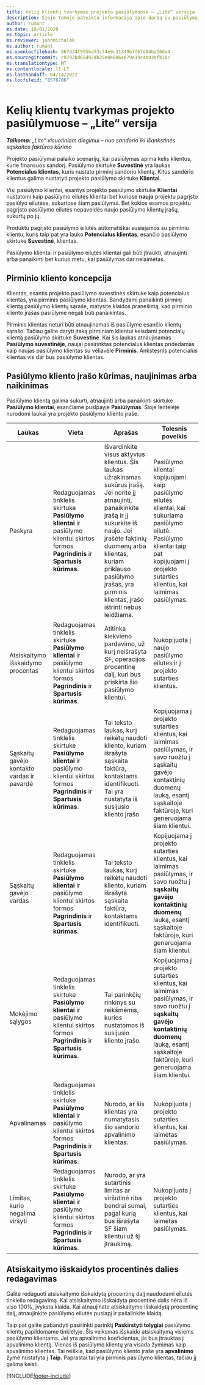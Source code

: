 ```yaml
---
title: Kelių klientų tvarkymas projekto pasiūlymuose – „Lite“ versija
description: Šioje temoje pateikta informacija apie darbą su pasiūlymais, apimančiais kelis klientus, kurie finansuos projektą. („Sales“)
author: rumant
ms.date: 10/01/2020
ms.topic: article
ms.reviewer: johnmichalak
ms.author: rumant
ms.openlocfilehash: 867d34f955ba53c74e9c31349b7f67d84ba10da4
ms.sourcegitcommit: c0792bd65d92db25e0e8864879a19c4b93efb10c
ms.translationtype: MT
ms.contentlocale: lt-LT
ms.lasthandoff: 04/14/2022
ms.locfileid: "8576786"
---
```

# <a name="manage-multiple-customers-on-project-quotes---lite"></a>Kelių klientų tvarkymas projekto pasiūlymuose – „Lite“ versija

_**Taikoma:** „Lite“ visuotiniam diegimui – nuo sandorio iki išankstinės sąskaitos faktūros kūrimo_

Projekto pasiūlymai palaiko scenarijų, kai pasiūlymas apima kelis klientus, kurie finansuos sandorį. Pasiūlymo skirtuke **Suvestinė** yra laukas **Potencialus klientas**, kuris nustato pirminį sandorio klientą. Kitus sandėrio klientus galima nustatyti projekto pasiūlymo skirtuke **Klientai**.

Visi pasiūlymo klientai, esantys projekto pasiūlymo skirtuke **Klientai** nustatomi kaip pasiūlymo eilutės klientai bet kuriose **naujo** projektu pagrįsto pasiūlyo eilutėse, sukurtose šiam pasiūlymui. Bet kokios esamos projektu pagrįsto pasiūlymo eilutės nepaveldės naujo pasiūlymo klientų įrašų, sukurtų po jų.

Produktu pagrįsto pasiūlymo eilutės automatiškai susiejamos su pirminiu klientu, kuris taip pat yra lauko **Potencialus klientas**, esančio pasiūlymo skirtuke **Suvestinė**, klientas.

Pasiūlymo klientai ir pasiūlymo eilutės klientai gali būti įtraukti, atnaujinti arba panaikinti bet kuriuo metu, kai pasiūlymas dar nelaimėtas.

## <a name="concept-of-a-primary-customer"></a>Pirminio kliento koncepcija

Klientas, esantis projekto pasiūlymo suvestinės skirtuke kaip potencialus klientas, yra pirminis pasiūlymo klientas. Bandydami panaikinti pirminį klientą pasiūlymo klientų sąraše, matysite klaidos pranešimą, kad pirminio kliento įrašas pasiūlyme negali būti panaikintas.

Pirminis klientas neturi būti atnaujinamas iš pasiūlyme esančio klientų sąrašo. Tačiau galite daryti įtaką pirminiam klientui keisdami potencialų klientą pasiūlymo skirtuke **Suvestinė**. Kai šis laukas atnaujinamas **Pasiūlymo suvestinėje**, naujai pasirinktas potencialus klientas pridedamas kaip naujas pasiūlymo klientas su vėliavėle **Pirminis**. Ankstesnis potencialus klientas vis dar bus pasiūlymo klientas.

## <a name="create-update-or-delete-a-quote-customer-record"></a>Pasiūlymo kliento įrašo kūrimas, naujinimas arba naikinimas

Pasiūlymo klientą galima sukurti, atnaujinti arba panaikinti skirtuke **Pasiūlymo klientai**, esančiame puslpayje **Pasiūlymas**. Šioje lentelėje nurodomi laukai yra projekto pasiūlymo kliento įraše.

| **Laukas** | **Vieta** | **Aprašas** | **Tolesnis poveikis** |
| --- | --- | --- | --- |
| Paskyra | Redaguojamas tinklelis skirtuke **Pasiūlymo klientai** ir pasiūlymo klientui skirtos formos **Pagrindinis** ir **Spartusis kūrimas**. | Išvardinkite visus aktyvius klientus. Šis laukas užrakinamas sukūrus įrašą. Jei norite jį atnaujinti, panaikinkite įrašą ir jį sukurkite iš naujo. Jei įrašėte faktinių duomenų arba klientas, kuriam priklauso pasiūlymo įrašas, yra pirminis klientas, įrašo ištrinti nebus leidžiama. | Pasiūlymo klientai kopijuojami kaip pasiūlymo eilutės klientai, kai sukuriama pasiūlymo eilutė. Pasiūlymo klientai taip pat kopijuojami į projekto sutarties klientus, kai laimimas pasiūlymas. |
| Atsiskaitymo išskaidymo procentas | Redaguojamas tinklelis skirtuke **Pasiūlymo klientai** ir pasiūlymo klientui skirtos formos **Pagrindinis** ir **Spartusis kūrimas**. | Atitinka kiekvieno pardavimo, už kurį neišrašyta SF, operacijos procentinę dalį, kuri bus priskirta šio pasiūlymo klientui. | Nukopijuota į naujo pasiūlymo eilutes ir į projekto sutarties klientus. |
| Sąskaitų gavėjo kontakto vardas ir pavardė | Redaguojamas tinklelis skirtuke **Pasiūlymo klientai** ir pasiūlymo klientui skirtos formos **Pagrindinis** ir **Spartusis kūrimas**. | Tai teksto laukas, kurį reikėtų naudoti kliento, kuriam išrašyta sąskaita faktūra, kontaktams identifikuoti. Tai yra nustatyta iš susijusio kliento įrašo | Kopijuojama į projekto sutarties klientus, kai laimimas pasiūlymas, ir savo ruožtu į sąskaitų gavėjo kontaktinių duomenų lauką, esantį sąskaitoje faktūroje, kuri generuojama šiam klientui. |
| Sąskaitų gavėjo vardas | Redaguojamas tinklelis skirtuke **Pasiūlymo klientai** ir pasiūlymo klientui skirtos formos **Pagrindinis** ir **Spartusis kūrimas**. | Tai teksto laukas, kurį reikėtų naudoti kliento, kuriam išrašyta sąskaita faktūra, kontaktams identifikuoti. | Kopijuojama į projekto sutarties klientus, kai laimimas pasiūlymas, ir savo ruožtu į **sąskaitų gavėjo kontaktinių duomenų** lauką, esantį sąskaitoje faktūroje, kuri generuojama šiam klientui. |
| Mokėjimo sąlygos | Redaguojamas tinklelis skirtuke **Pasiūlymo klientai** ir pasiūlymo klientui skirtos formos **Pagrindinis** ir **Spartusis kūrimas**. | Tai parinkčių rinkinys su reikšmėmis, kurios nustatomos iš susijusio kliento įrašo. | Kopijuojama į projekto sutarties klientus, kai laimimas pasiūlymas, ir savo ruožtu į **sąskaitų gavėjo kontaktinių duomenų** lauką, esantį sąskaitoje faktūroje, kuri generuojama šiam klientui. |
| Apvalinamas | Redaguojamas tinklelis skirtuke **Pasiūlymo klientai** ir pasiūlymo klientui skirtos formos **Pagrindinis** ir **Spartusis kūrimas**. | Nurodo, ar šis klientas yra numatytasis šio sandorio apvalinimo klientas. | Nukopijuota į projekto sutarties klientus, kai laimėtas pasiūlymas. |
| Limitas, kurio negalima viršyti | Redaguojamas tinklelis skirtuke **Pasiūlymo klientai** ir pasiūlymo klientui skirtos formos **Pagrindinis** ir **Spartusis kūrimas**. | Nurodo, ar yra sutartinis limitas ar viršutinė riba bendrai sumai, pagal kurią bus išrašyta SF šiam klientui už šį įtraukimą. | Nukopijuota į projekto sutarties klientus, kai laimėtas pasiūlymas. |

## <a name="editing-billing-split-percentages"></a>Atsiskaitymo išskaidytos procentinės dalies redagavimas

Galite redaguoti atsiskaitymo išskaidytą procentinę dalį naudodami eilutės tinklelio redagavimą. Kai atsiskaitymo išskaidyta procentinė dalis nėra iš viso 100%, įvyksta klaida. Kai atnaujinate atsiskaitymo išskaidytą procentinę dalį, atnaujinkite pasiūlymo eilutės puslapį ir pašalinkite klaidą.

Taip pat galite pabandyti pasirinkti parinktį **Paskirstyti tolygiai** pasiūlymo klientų papildomame tinklelyje. Šis veiksmas išskaido atsiskaitymą visiems pasiūlymo klientams. Jei yra apvalinimo koeficientas, jis bus įtrauktas į apvalinimo klientą. Vienas iš pasiūlymo klientų yra visada žymimas kaip apvalinimo klientas. Tai reiškia, kad pasiūlymo kliento įraše yra **apvalinimo** žymė nustatyta į **Taip**. Paprastai tai yra pirminis pasiūlymo klientas, tačiau jį galima keisti.


[!INCLUDE[footer-include](../../includes/footer-banner.md)]
